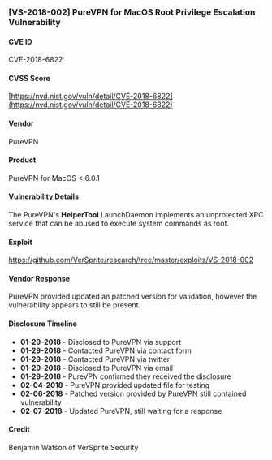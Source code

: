 
### [VS-2018-002] PureVPN for MacOS Root Privilege Escalation Vulnerability

#### CVE ID
CVE-2018-6822

#### CVSS Score
[https://nvd.nist.gov/vuln/detail/CVE-2018-6822](https://nvd.nist.gov/vuln/detail/CVE-2018-6822)

#### Vendor
PureVPN

#### Product
PureVPN for MacOS < 6.0.1

#### Vulnerability Details
The PureVPN's **HelperTool** LaunchDaemon implements an unprotected XPC service that can be abused to execute system commands as root.

#### Exploit
https://github.com/VerSprite/research/tree/master/exploits/VS-2018-002

#### Vendor Response
PureVPN provided updated an patched version for validation, however the vulnerability appears to still be present.
 
#### Disclosure Timeline

* **01-29-2018** - Disclosed to PureVPN via support
* **01-29-2018** - Contacted PureVPN via contact form
* **01-29-2018** - Contacted PureVPN via twitter
* **01-29-2018** - Disclosed to PureVPN via email 
* **01-29-2018** - PureVPN confirmed they received the disclosure 
* **02-04-2018** - PureVPN provided updated file for testing
* **02-06-2018** - Patched version provided by PureVPN still contained vulnerability
* **02-07-2018** - Updated PureVPN, still waiting for a response

#### Credit
Benjamin Watson of VerSprite Security
